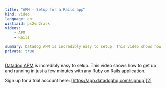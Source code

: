 ```yaml
---
title: "APM - Setup for a Rails app"
kind: video
language: en
wistiaid: ps2vn2rask
videos:
    - APM
    - Rails

summary: Datadog APM is incredibly easy to setup. This video shows how to get up and running in just a few minutes with any Ruby on Rails application.
private: true
---
```

[Datadog APM][1] is incredibly easy to setup. This video shows how to get up and running in just a few minutes with any Ruby on Rails application.

Sign up for a trial account here: [https://app.datadoghq.com/signup][2]

[1]: /tracing
[2]: https://app.datadoghq.com/signup
